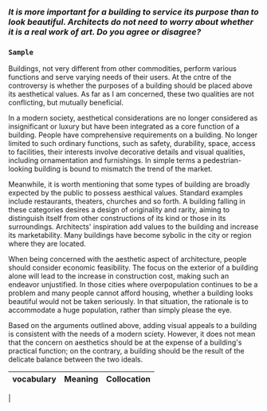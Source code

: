 ### _It is more important for a building to service its purpose than to look beautiful. Architects do not need to worry about whether it is a real work of art. Do you agree or disagree?_



### `Sample`

  Buildings, not very different from other commodities, perform various functions and serve varying needs of their users. At the cntre of the controversy is whether the purposes of a building should be placed above its aesthetical values. As far as I am concerned, these two qualities are not conflicting, but mutually beneficial.

  In a modern society, aesthetical considerations are no longer considered as insignificant or luxury but have been integrated as a core function of a building. People have comprehensive requirements on a building. No longer limited to such ordinary functions, such as safety, durability, space, access to facilities, their interests involve decorative details and visual qualities, including ornamentation and furnishings. In simple terms a pedestrian-looking building is bound to mismatch the trend of the market.

  Meanwhile, it is worth mentioning that some types of building are broadly expected by the public to possess aesthical values. Standard examples include restaurants, theaters, churches and so forth. A building falling in these categories desires a  design of originality and rarity, aiming to distinguish itself from other constructions of its kind or those in its surroundings. Architects' inspiration add values to the building and increase its marketability. Many buildings have become sybolic in the city or region where they are located.

  When being concerned with the aesthetic aspect of architecture, people should consider economic feasibility. The focus on the exterior of a building alone will lead to the increase in construction cost, making such an endeavor unjustified. In those cities where overpopulation continues to be a problem and many people cannot afford housing, whether a building looks beautiful would not be taken seriously. In that situation, the rationale is to accommodate a huge population, rather than simply please the eye.

  Based on the arguments outlined above, adding visual appeals to a building is consistent with the needs of a modern sciety. However, it does not mean that the concern on aesthetics should be at the expense of a building's practical function; on the contrary, a building should be the result of the delicate balance between the two ideals.


| vocabulary | Meaning | Collocation |
| ---------- | ------- | ----------- |
| 
